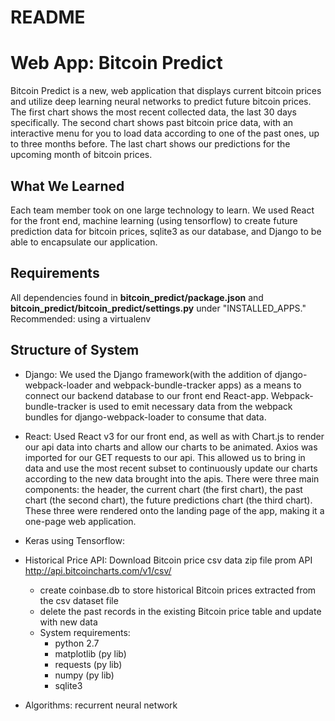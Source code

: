 # README

Web App: Bitcoin Predict
================

Bitcoin Predict is a new, web application that displays current bitcoin prices and utilize deep learning neural networks to predict future bitcoin prices. The first chart shows the most recent collected data, the last 30 days specifically. The second chart shows past bitcoin price data, with an interactive menu for you to load data according to one of the past ones, up to three months before. The last chart shows our predictions for the upcoming month of bitcoin prices.

What We Learned
---------------
Each team member took on one large technology to learn. We used React for the front end, machine learning (using tensorflow) to create future prediction data for bitcoin prices, sqlite3 as our database, and Django to be able to encapsulate our application.

Requirements
---------------
All dependencies found in **bitcoin_predict/package.json** and **bitcoin_predict/bitcoin_predict/settings.py** under "INSTALLED_APPS." Recommended: using a virtualenv

Structure of System
-------------------
- Django: 
We used the Django framework(with the addition of django-webpack-loader and webpack-bundle-tracker apps) as a means to connect our backend database to our front end React-app. Webpack-bundle-tracker is used to emit necessary data from the webpack bundles for  django-webpack-loader to consume that data.
- React: 
    Used React v3 for our front end, as well as with Chart.js to render our api data into charts and allow our charts to be animated. Axios was imported for our GET requests to our api. This allowed us to bring in data and use the most recent subset to continuously update our charts according to the new data brought into the apis. There were three main components: the header, the current chart (the first chart), the past chart (the second chart), the future predictions chart (the third chart). These three were rendered onto the landing page of the app, making it a one-page web application.
- Keras using Tensorflow: 

- Historical Price API:
Download Bitcoin price csv data zip file prom API http://api.bitcoincharts.com/v1/csv/
    - create coinbase.db to store historical Bitcoin prices extracted from the csv dataset file
    - delete the past records in the existing Bitcoin price table and update with new data
    - System requirements:
      * python 2.7
      * matplotlib (py lib)
      * requests (py lib)
      * numpy (py lib)
      * sqlite3

- Algorithms: recurrent neural network


